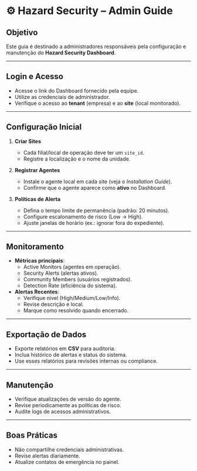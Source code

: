# ⚙️ Hazard Security – Admin Guide

## Objetivo
Este guia é destinado a administradores responsáveis pela configuração e manutenção do **Hazard Security Dashboard**.

---

## Login e Acesso
- Acesse o link do Dashboard fornecido pela equipe.
- Utilize as credenciais de administrador.
- Verifique o acesso ao **tenant** (empresa) e ao **site** (local monitorado).

---

## Configuração Inicial
1. **Criar Sites**
   - Cada filial/local de operação deve ter um `site_id`.
   - Registre a localização e o nome da unidade.

2. **Registrar Agentes**
   - Instale o agente local em cada site (veja o *Installation Guide*).
   - Confirme que o agente aparece como **ativo** no Dashboard.

3. **Políticas de Alerta**
   - Defina o tempo limite de permanência (padrão: 20 minutos).
   - Configure escalonamento de risco (Low → High).
   - Ajuste janelas de horário (ex.: ignorar fora do expediente).

---

## Monitoramento
- **Métricas principais**:
  - Active Monitors (agentes em operação).
  - Security Alerts (alertas ativos).
  - Community Members (usuários registrados).
  - Detection Rate (eficiência do sistema).
- **Alertas Recentes**:
  - Verifique nível (High/Medium/Low/Info).
  - Revise descrição e local.
  - Marque como resolvido quando encerrado.

---

## Exportação de Dados
- Exporte relatórios em **CSV** para auditoria.
- Inclua histórico de alertas e status do sistema.
- Use esses relatórios para revisões internas ou compliance.

---

## Manutenção
- Verifique atualizações de versão do agente.
- Revise periodicamente as políticas de risco.
- Audite logs de acessos administrativos.

---

## Boas Práticas
- Não compartilhe credenciais administrativas.
- Revise alertas diariamente.
- Atualize contatos de emergência no painel.
